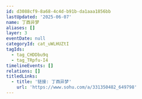 ```yaml
---
id: d3088cf9-8a68-4c4d-b91b-da1aaa1856bb
lastUpdated: '2025-06-07'
name: 丁酉异梦
aliases: []
layer: 3
eventDate: null
categoryId: cat_uWLHUZtI
tagIds:
  - tag_CHDDbu9q
  - tag_TRpfu-I4
timelineEvents: []
relations: []
titledLinks:
  - title: '链接: 丁酉异梦'
    url: 'https://www.sohu.com/a/331350482_649798'
---
```



